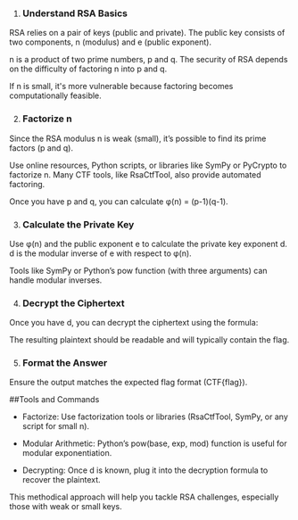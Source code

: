 1. ### Understand RSA Basics

RSA relies on a pair of keys (public and private). The public key consists of two components, n (modulus) and e (public exponent).

n is a product of two prime numbers, p and q. The security of RSA depends on the difficulty of factoring n into p and q.

If n is small, it's more vulnerable because factoring becomes computationally feasible.


2. ### Factorize n

Since the RSA modulus n is weak (small), it’s possible to find its prime factors (p and q).

Use online resources, Python scripts, or libraries like SymPy or PyCrypto to factorize n. Many CTF tools, like RsaCtfTool, also provide automated factoring.

Once you have p and q, you can calculate φ(n) = (p-1)(q-1).


3. ### Calculate the Private Key

Use φ(n) and the public exponent e to calculate the private key exponent d. d is the modular inverse of e with respect to φ(n).

Tools like SymPy or Python’s pow function (with three arguments) can handle modular inverses.


4. ### Decrypt the Ciphertext

Once you have d, you can decrypt the ciphertext using the formula:


The resulting plaintext should be readable and will typically contain the flag.


5. ### Format the Answer

Ensure the output matches the expected flag format (CTF{flag}).




##Tools and Commands

- Factorize: Use factorization tools or libraries (RsaCtfTool, SymPy, or any script for small n).

- Modular Arithmetic: Python’s pow(base, exp, mod) function is useful for modular exponentiation.

- Decrypting: Once d is known, plug it into the decryption formula to recover the plaintext.


This methodical approach will help you tackle RSA challenges, especially those with weak or small keys.


